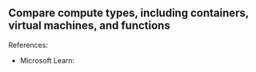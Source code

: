## Compare compute types, including containers, virtual machines, and functions

References:

* Microsoft Learn: []()
